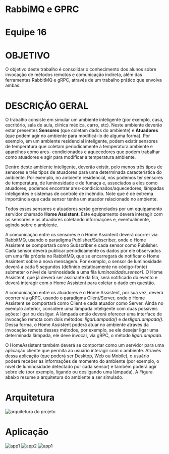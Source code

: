 # RabbiMQ e GPRC

# Equipe 16


# OBJETIVO

O objetivo deste trabalho é consolidar o conhecimento dos alunos sobre invocação de métodos remotos e comunicação indireta, além das ferramentas RabbitMQ e gRPC, através de um trabalho prático que envolva ambas.

# DESCRIÇÃO GERAL

O trabalho consiste em simular um ambiente inteligente (por exemplo, casa, escritório, sala de aula, clínica médica, carro, etc). Neste ambiente deverão estar presentes **Sensores** (que coletam dados do ambiente) e **Atuadores** (que podem agir no ambiente para modificá-lo de alguma forma). Por exemplo, em um ambiente residencial inteligente, podem existir sensores de temperatura que coletam periodicamente a temperatura ambiente e aparelhos como ares- condicionados e aquecedores que podem trabalhar como atuadores e agir para modificar a temperatura ambiente.

Dentro deste ambiente inteligente, deverão existir, pelo menos três tipos de sensores e três tipos de atuadores para uma determinada característica do ambiente. Por exemplo, no ambiente residencial, nós podemos ter sensores de temperatura, de luminosidade e de fumaça e, associados a eles como atuadores, podemos encontrar ares-condicionados/aquecedores, lâmpadas inteligentes e sistemas de controle de incêndio. Note que é de extrema importância que cada sensor tenha um atuador relacionado no ambiente.

Todos esses sensores e atuadores serão gerenciados por um equipamento servidor chamado **Home Assistent**. Este equipamento deverá interagir com os sensores e os atuadores coletando informações e, eventualmente, agindo sobre o ambiente.

A comunicação entre os sensores e o Home Assintent deverá ocorrer via RabbitMQ, usando o paradigma Publisher/Subscriber, onde o Home Assistent se comportará como Subscriber e cada sensor como Publisher. Cada sensor deverá publicar periodicamente os dados por ele observados em uma fila própria no RabbitMQ, que se encarregará de notificar o Home Assintent sobre a nova mensagem. Por exemplo, o sensor de luminosidade deverá a cada 5 segundos (definido estaticamente no código-fonte) submeter o nível de luminosidade a uma fila _luminosidade.sensor1_. O Home Assistent, que já deverá ser assinante da fila, será notificado do evento e deverá interagir com o Home Assistent para coletar o dado em questão.

A comunicação entre os atuadores e o Home Assistent, por sua vez, deverá ocorrer via gRPC, usando o paradigma Client/Server, onde o Home Assistent se comportará como Client e cada  atuador como Server. Ainda no exemplo anterior, considere uma lâmpada inteligente com duas possíveis ações: ligar ou desligar. A lâmpada então deverá oferecer uma interface de invocação remota com dois métodos: _ligarLampada()_ e _desligarLampada()_. Dessa forma, o Home Assistent poderá atuar no ambiente através da invocação remota desses métodos, por exemplo, se ele desejar ligar uma determinada lâmpada, ele deve invocar, via gRPC, o método _ligarLampada_.

O HomeAssistent também deverá se comportar como um servidor para uma aplicação cliente que permita ao usuário interagir com o ambiente. Através dessa aplicação (que poderá ser Desktop, Web ou Mobile), o usuário poderá receber as informações de momento do ambiente (por exemplo, o nível de luminosidade detectado por cada sensor) e também poderá agir sobre ele (por exemplo, ligando ou desligando uma lâmpada). A Figura abaixo resume a arquitetura do ambiente a ser simulado.

# Arquitetura

![arquitetura do projeto](imagens/arquitetura.jpeg)

# Aplicação
![app1](images/app2.jpeg)
![app2](images/app3.jpeg)
![app1](images/home.jpeg)
